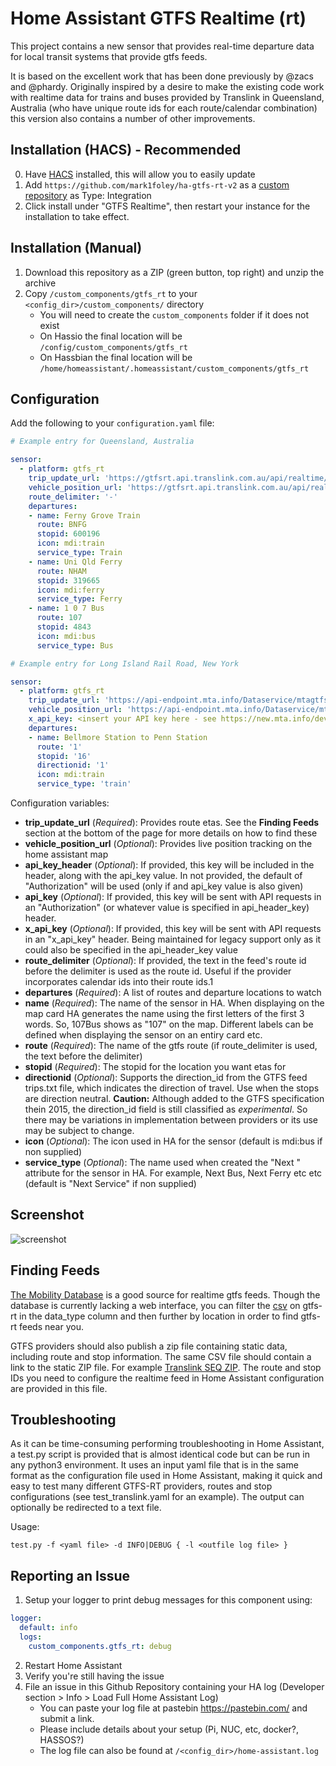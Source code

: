 # Home Assistant GTFS Realtime (rt)

This project contains a new sensor that provides real-time departure data for
local transit systems that provide gtfs feeds.

It is based on the excellent work that has been done previously by @zacs and @phardy.  Originally inspired by a desire to make the existing code work with realtime data for trains and buses provided by Translink in Queensland, Australia (who have unique route ids for each route/calendar combination) this version also contains a number of other improvements.

## Installation (HACS) - Recommended
0. Have [HACS](https://hacs.xyz/) installed, this will allow you to easily update
1. Add `https://github.com/mark1foley/ha-gtfs-rt-v2` as a [custom repository](https://hacs.xyz/docs/faq/custom_repositories/) as Type: Integration
2. Click install under "GTFS Realtime", then restart your instance for the installation to take effect.

## Installation (Manual)
1. Download this repository as a ZIP (green button, top right) and unzip the archive
2. Copy `/custom_components/gtfs_rt` to your `<config_dir>/custom_components/` directory
   * You will need to create the `custom_components` folder if it does not exist
   * On Hassio the final location will be `/config/custom_components/gtfs_rt`
   * On Hassbian the final location will be `/home/homeassistant/.homeassistant/custom_components/gtfs_rt`

## Configuration

Add the following to your `configuration.yaml` file:

```yaml
# Example entry for Queensland, Australia

sensor:
  - platform: gtfs_rt
    trip_update_url: 'https://gtfsrt.api.translink.com.au/api/realtime/SEQ/TripUpdates'
    vehicle_position_url: 'https://gtfsrt.api.translink.com.au/api/realtime/SEQ/VehiclePositions'
    route_delimiter: '-'
    departures:
    - name: Ferny Grove Train
      route: BNFG
      stopid: 600196
      icon: mdi:train
      service_type: Train
    - name: Uni Qld Ferry
      route: NHAM
      stopid: 319665
      icon: mdi:ferry
      service_type: Ferry
    - name: 1 0 7 Bus
      route: 107
      stopid: 4843
      icon: mdi:bus
      service_type: Bus
```

```yaml
# Example entry for Long Island Rail Road, New York

sensor:
  - platform: gtfs_rt
    trip_update_url: 'https://api-endpoint.mta.info/Dataservice/mtagtfsfeeds/lirr%2Fgtfs-lirr'
    vehicle_position_url: 'https://api-endpoint.mta.info/Dataservice/mtagtfsfeeds/lirr%2Fgtfs-lirr'
    x_api_key: <insert your API key here - see https://new.mta.info/developers>
    departures:
    - name: Bellmore Station to Penn Station
      route: '1'
      stopid: '16'
      directionid: '1'
      icon: mdi:train
      service_type: 'train'
```

Configuration variables:

- **trip_update_url** (*Required*): Provides route etas. See the **Finding Feeds** section at the bottom of the page for more details on how to find these
- **vehicle_position_url** (*Optional*): Provides live position tracking on the home assistant map
- **api_key_header** (*Optional*): If provided, this key will be included in the header, along with the api_key value. In not provided, the default of "Authorization" will be used (only if and api_key value is also given)
- **api_key** (*Optional*): If provided, this key will be sent with API requests in an "Authorization" (or whatever value is specified in api_header_key) header.
- **x_api_key** (*Optional*): If provided, this key will be sent with API requests in an "x_api_key" header.  Being maintained for legacy support only as it could also be specified in the api_header_key value
- **route_delimiter** (*Optional*): If provided, the text in the feed's route id before the delimiter is used as the route id.  Useful if the provider incorporates calendar ids into their route ids.1
- **departures** (*Required*): A list of routes and departure locations to watch
- **name** (*Required*): The name of the sensor in HA.  When displaying on the map card HA generates the name using the first letters of the first 3 words.  So, 1<space>0<space>7<space>Bus shows as "107" on the map.  Different labels can be defined when displaying the sensor on an entiry card etc.
- **route** (*Required*): The name of the gtfs route (if route_delimiter is used, the text before the delimiter)
- **stopid** (*Required*): The stopid for the location you want etas for
- **directionid** (*Optional*): Supports the direction_id from the GTFS feed trips.txt file, which indicates the direction of travel.  Use when the stops are direction neutral. **Caution:** Although added to the GTFS specification thein 2015, the direction_id field is still classified as *experimental*.  So there may be variations in implementation between providers or its use may be subject to change.
- **icon** (*Optional*): The icon used in HA for the sensor (default is mdi:bus if non supplied)
- **service_type** (*Optional*): The name used when created the "Next <service type>" attribute for the sensor in HA.  For example, Next Bus, Next Ferry etc etc (default is "Next Service" if non supplied)

## Screenshot

![screenshot](GTFS-RT-V2.JPG)

## Finding Feeds

[The Mobility Database](https://database.mobilitydata.org/) is a good source for realtime
gtfs feeds. Though the database is currently lacking a web interface, you can filter the [csv](https://bit.ly/catalogs-csv) on gtfs-rt in the data_type column and then further by location in order to find gtfs-rt feeds near you.

GTFS providers should also publish a zip file containing static data, including route and stop information. The same CSV file should contain a link to the static ZIP file. For example [Translink SEQ ZIP](https://gtfsrt.api.translink.com.au/GTFS/SEQ_GTFS.zip).  The route and stop IDs you need to configure the realtime feed in Home Assistant configuration are provided in this file.

## Troubleshooting

As it can be time-consuming performing troubleshooting in Home Assistant, a test.py script is provided that is almost identical code but can be run in any python3 environment.  It uses an input yaml file that is in the same format as the configuration file used in Home Assistant, making it quick and easy to test many different GTFS-RT providers, routes and stop configurations (see test_translink.yaml for an example).  The output can optionally be redirected to a text file.

Usage:
```
test.py -f <yaml file> -d INFO|DEBUG { -l <outfile log file> }
```

## Reporting an Issue

1. Setup your logger to print debug messages for this component using:
```yaml
logger:
  default: info
  logs:
    custom_components.gtfs_rt: debug
```
2. Restart Home Assistant
3. Verify you're still having the issue
4. File an issue in this Github Repository containing your HA log (Developer section > Info > Load Full Home Assistant Log)
   * You can paste your log file at pastebin https://pastebin.com/ and submit a link.
   * Please include details about your setup (Pi, NUC, etc, docker?, HASSOS?)
   * The log file can also be found at `/<config_dir>/home-assistant.log`
